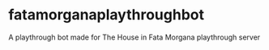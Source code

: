 # fatamorganaplaythroughbot
A playthrough bot made for The House in Fata Morgana playthrough server
